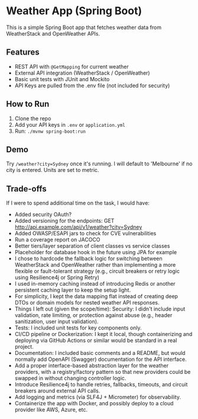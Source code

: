 # Weather App (Spring Boot)

This is a simple Spring Boot app that fetches weather data from WeatherStack and OpenWeather APIs.

## Features
- REST API with `@GetMapping` for current weather
- External API integration (WeatherStack / OpenWeather)
- Basic unit tests with JUnit and Mockito
- API Keys are pulled from the .env file (not included for security)

## How to Run
1. Clone the repo
2. Add your API keys in `.env` or `application.yml`
3. Run: `./mvnw spring-boot:run`

## Demo
Try `/weather?city=Sydney` once it's running.
I will default to 'Melbourne' if no city is entered. 
Units are set to metric. 

## Trade-offs 
  If I were to spend additional time on the task, I would have: 
 - Added security OAuth? 
 - Added versioning for the endpoints: GET http://api.example.com/api/v1/weather?city=Sydney 
 - Added OWASP/ESAPI jars to check for CVE vulnerabilities
 - Run a coverage report on JACOCO
 - Better tiers/layer separation of client classes vs service classes 
 - Placeholder for database hook in the future using JPA for example 
 - I chose to hardcode the fallback logic for switching between WeatherStack and OpenWeather 
    rather than implementing a more flexible or fault-tolerant strategy (e.g., circuit breakers or retry logic using Resilience4j or Spring Retry)
 - I used in-memory caching instead of introducing Redis or another persistent caching layer to keep the setup light.
 - For simplicity, I kept the data mapping flat instead of creating deep DTOs or domain models for nested weather API responses. 
 - Things I left out (given the scope/time):
   Security: I didn't include input validation, rate limiting, or protection against abuse (e.g., header sanitization, user input validation).
 - Tests: I included unit tests for key components only. 
 - CI/CD pipeline or Dockerization: I kept it local, though containerizing and deploying via GitHub Actions or similar would be standard in a real project.
 - Documentation: I included basic comments and a README, but would normally add OpenAPI (Swagger) documentation for the API interface.
 - Add a proper interface-based abstraction layer for the weather providers, with a registry/factory pattern so that new providers could be swapped in without changing controller logic.
 - Introduce Resilience4j to handle retries, fallbacks, timeouts, and circuit breakers around external API calls.
 - Add logging and metrics (via SLF4J + Micrometer) for observability.
 - Containerize the app with Docker, and possibly deploy to a cloud provider like AWS, Azure, etc. 

